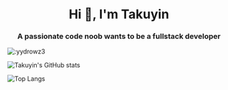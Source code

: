 <h1 align="center">Hi 👋, I'm Takuyin</h1>
<h3 align="center">A passionate code noob wants to be a fullstack developer</h3>

![:yydrowz3](https://count.getloli.com/get/@:yydrowz3?theme=asoul)


![Takuyin's GitHub stats](https://github-readme-stats.vercel.app/api?username=yydrowz3&show_icons=true&count_private=true)

![Top Langs](https://github-readme-stats.vercel.app/api/top-langs/?username=yydrowz3&layout=compact)



